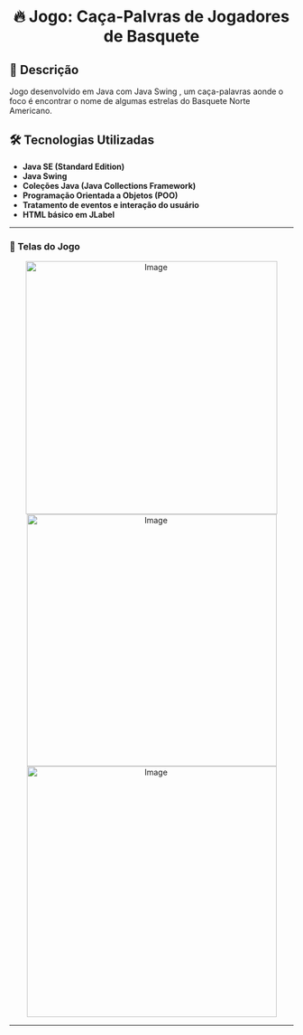 <div align="center">

# 🔥 Jogo: Caça-Palvras de Jogadores de Basquete
</div>

## 📌 Descrição
Jogo desenvolvido em Java com Java Swing , um caça-palavras aonde o foco é encontrar o nome de algumas estrelas do Basquete Norte Americano.

## 🛠 Tecnologias Utilizadas

- **Java SE (Standard Edition)**
- **Java Swing**
- **Coleções Java (Java Collections Framework)**
- **Programação Orientada a Objetos (POO)**
- **Tratamento de eventos e interação do usuário**
- **HTML básico em JLabel**

---

### 🔹 Telas do Jogo
<div align="center">
<img width="446" height="448" alt="Image" src="https://github.com/user-attachments/assets/ce19b763-e8f3-4e4c-b985-e4d21271b6e7" />
</div>

<div align="center">
<img width="443" height="446" alt="Image" src="https://github.com/user-attachments/assets/764ee538-18f8-43cf-8d6c-0b6b1dd0af0d" />

</div>

<div align="center">
<img width="443" height="444" alt="Image" src="https://github.com/user-attachments/assets/86029c96-a004-4607-a3ff-12ce0fddffee" />
</div>

---
